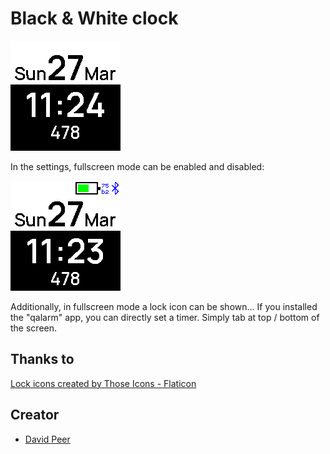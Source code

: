 # Black & White clock

![](screenshot.png)


In the settings, fullscreen mode can be enabled and disabled:

![](screenshot_2.png)

Additionally, in fullscreen mode a lock icon can be shown...
If you installed the "qalarm" app, you can directly set a timer. Simply tab at
top / bottom of the screen.

## Thanks to
<a href="https://www.flaticon.com/free-icons/lock" title="lock icons">Lock icons created by Those Icons - Flaticon</a>

## Creator
- [David Peer](https://github.com/peerdavid)
